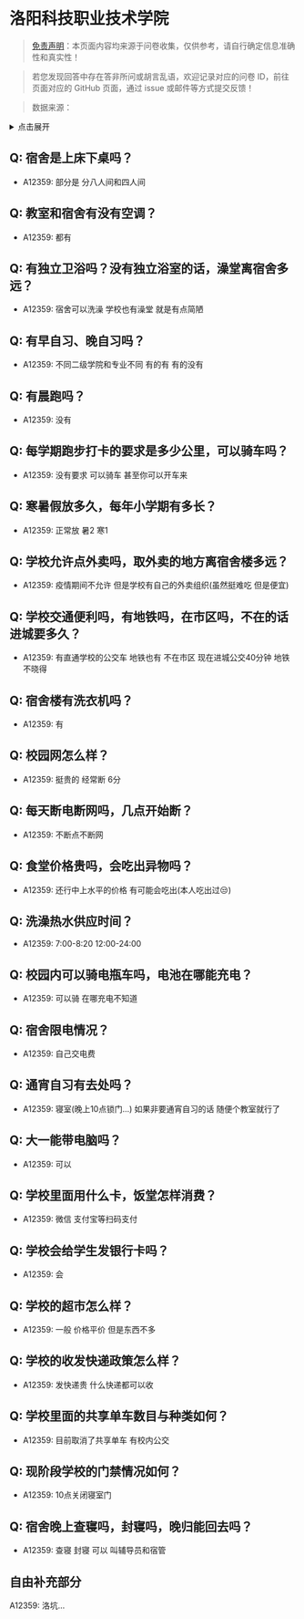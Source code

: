 # 洛阳科技职业技术学院

> [免责声明](https://colleges.chat/#_3)：本页面内容均来源于问卷收集，仅供参考，请自行确定信息准确性和真实性！

> 若您发现回答中存在答非所问或胡言乱语，欢迎记录对应的问卷 ID，前往页面对应的 GitHub 页面，通过 issue 或邮件等方式提交反馈！

> 数据来源：

<details><summary>点击展开</summary>
<ul>
<li>A12359: 匿名 (2022 年 06 月)</li>
</ul>
</details>

## Q: 宿舍是上床下桌吗？

- A12359: 部分是 分八人间和四人间

## Q: 教室和宿舍有没有空调？

- A12359: 都有

## Q: 有独立卫浴吗？没有独立浴室的话，澡堂离宿舍多远？

- A12359: 宿舍可以洗澡  学校也有澡堂 就是有点简陋

## Q: 有早自习、晚自习吗？

- A12359: 不同二级学院和专业不同 有的有 有的没有

## Q: 有晨跑吗？

- A12359: 没有

## Q: 每学期跑步打卡的要求是多少公里，可以骑车吗？

- A12359: 没有要求 可以骑车 甚至你可以开车来

## Q: 寒暑假放多久，每年小学期有多长？

- A12359: 正常放 暑2 寒1

## Q: 学校允许点外卖吗，取外卖的地方离宿舍楼多远？

- A12359: 疫情期间不允许 但是学校有自己的外卖组织(虽然挺难吃 但是便宜)

## Q: 学校交通便利吗，有地铁吗，在市区吗，不在的话进城要多久？

- A12359: 有直通学校的公交车 地铁也有 不在市区 现在进城公交40分钟 地铁不晓得

## Q: 宿舍楼有洗衣机吗？

- A12359: 有

## Q: 校园网怎么样？

- A12359: 挺贵的 经常断 6分

## Q: 每天断电断网吗，几点开始断？

- A12359: 不断点不断网

## Q: 食堂价格贵吗，会吃出异物吗？

- A12359: 还行中上水平的价格 有可能会吃出(本人吃出过😒)

## Q: 洗澡热水供应时间？

- A12359: 7:00-8:20  12:00-24:00

## Q: 校园内可以骑电瓶车吗，电池在哪能充电？

- A12359: 可以骑 在哪充电不知道

## Q: 宿舍限电情况？

- A12359: 自己交电费

## Q: 通宵自习有去处吗？

- A12359: 寝室(晚上10点锁门...) 如果非要通宵自习的话 随便个教室就行了

## Q: 大一能带电脑吗？

- A12359: 可以

## Q: 学校里面用什么卡，饭堂怎样消费？

- A12359: 微信 支付宝等扫码支付

## Q: 学校会给学生发银行卡吗？

- A12359: 会

## Q: 学校的超市怎么样？

- A12359: 一般 价格平价 但是东西不多

## Q: 学校的收发快递政策怎么样？

- A12359: 发快递贵 什么快递都可以收

## Q: 学校里面的共享单车数目与种类如何？

- A12359: 目前取消了共享单车 有校内公交

## Q: 现阶段学校的门禁情况如何？

- A12359: 10点关闭寝室门

## Q: 宿舍晚上查寝吗，封寝吗，晚归能回去吗？

- A12359: 查寝 封寝 可以 叫辅导员和宿管

## 自由补充部分

A12359: 洛坑...